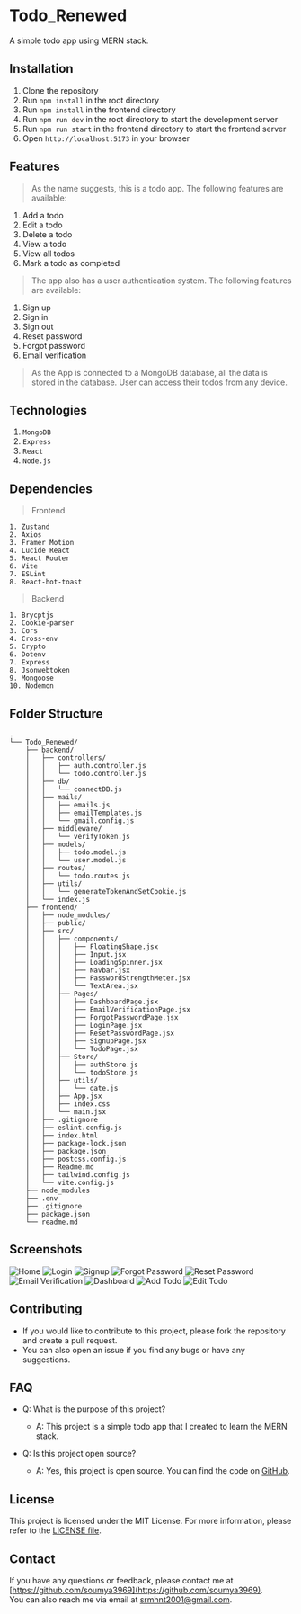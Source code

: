 # Todo_Renewed

A simple todo app using MERN stack.

## Installation

1. Clone the repository
2. Run `npm install` in the root directory
3. Run `npm install` in the frontend directory
4. Run `npm run dev` in the root directory to start the development server
5. Run `npm run start` in the frontend directory to start the frontend server
6. Open `http://localhost:5173` in your browser

## Features

> As the name suggests, this is a todo app. The following features are available:

1. Add a todo
2. Edit a todo
3. Delete a todo
4. View a todo
5. View all todos
6. Mark a todo as completed

> The app also has a user authentication system. The following features are available:

1. Sign up
2. Sign in
3. Sign out
4. Reset password
5. Forgot password
6. Email verification

> As the App is connected to a MongoDB database, all the data is stored in the database. User can access their todos from any device.

## Technologies

1. `MongoDB`
2. `Express`
3. `React`
4. `Node.js`

## Dependencies

> Frontend

    1. Zustand
    2. Axios
    3. Framer Motion
    4. Lucide React
    5. React Router
    6. Vite
    7. ESLint
    8. React-hot-toast

> Backend

    1. Brycptjs
    2. Cookie-parser
    3. Cors
    4. Cross-env
    5. Crypto
    6. Dotenv
    7. Express
    8. Jsonwebtoken
    9. Mongoose
    10. Nodemon

## Folder Structure

```
.
└── Todo_Renewed/
    ├── backend/
    │   ├── controllers/
    │   │   ├── auth.controller.js
    │   │   └── todo.controller.js
    │   ├── db/
    │   │   └── connectDB.js
    │   ├── mails/
    │   │   ├── emails.js
    │   │   ├── emailTemplates.js
    │   │   └── gmail.config.js
    │   ├── middleware/
    │   │   └── verifyToken.js
    │   ├── models/
    │   │   ├── todo.model.js
    │   │   └── user.model.js
    │   ├── routes/
    │   │   └── todo.routes.js
    │   ├── utils/
    │   │   └── generateTokenAndSetCookie.js
    │   └── index.js
    ├── frontend/
    │   ├── node_modules/
    │   ├── public/
    │   ├── src/
    │   │   ├── components/
    │   │   │   ├── FloatingShape.jsx
    │   │   │   ├── Input.jsx
    │   │   │   ├── LoadingSpinner.jsx
    │   │   │   ├── Navbar.jsx
    │   │   │   ├── PasswordStrengthMeter.jsx
    │   │   │   └── TextArea.jsx
    │   │   ├── Pages/
    │   │   │   ├── DashboardPage.jsx
    │   │   │   ├── EmailVerificationPage.jsx
    │   │   │   ├── ForgotPasswordPage.jsx
    │   │   │   ├── LoginPage.jsx
    │   │   │   ├── ResetPasswordPage.jsx
    │   │   │   ├── SignupPage.jsx
    │   │   │   └── TodoPage.jsx
    │   │   ├── Store/
    │   │   │   ├── authStore.js
    │   │   │   └── todoStore.js
    │   │   ├── utils/
    │   │   │   └── date.js
    │   │   ├── App.jsx
    │   │   ├── index.css
    │   │   └── main.jsx
    │   ├── .gitignore
    │   ├── eslint.config.js
    │   ├── index.html
    │   ├── package-lock.json
    │   ├── package.json
    │   ├── postcss.config.js
    │   ├── Readme.md
    │   ├── tailwind.config.js
    │   └── vite.config.js
    ├── node_modules
    ├── .env
    ├── .gitignore
    ├── package.json
    └── readme.md
```

## Screenshots

![Home](./screenshots/home.png)
![Login](./screenshots/login.png)
![Signup](./screenshots/signup.png)
![Forgot Password](./screenshots/forgot-password.png)
![Reset Password](./screenshots/reset-password.png)
![Email Verification](./screenshots/email-verification.png)
![Dashboard](./screenshots/dashboard.png)
![Add Todo](./screenshots/add-todo.png)
![Edit Todo](./screenshots/edit-todo.png)

## Contributing

- If you would like to contribute to this project, please fork the repository and create a pull request.
- You can also open an issue if you find any bugs or have any suggestions.

## FAQ

- Q: What is the purpose of this project?

  - A: This project is a simple todo app that I created to learn the MERN stack.

- Q: Is this project open source?
  - A: Yes, this project is open source. You can find the code on [GitHub](https://github.com/soumya3969/Todo_Renewed).

## License

This project is licensed under the MIT License. For more information, please refer to the [LICENSE file](LICENSE).

## Contact

If you have any questions or feedback, please contact me at [https://github.com/soumya3969](https://github.com/soumya3969). <br>
You can also reach me via email at [srmhnt2001@gmail.com](mailto:srmhnt2001@gmail.com).
